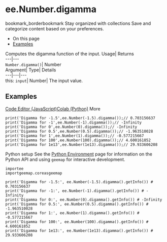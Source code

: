  
#  ee.Number.digamma 
bookmark_borderbookmark Stay organized with collections  Save and categorize content based on your preferences. 
  * On this page
  * [Examples](https://developers.google.com/earth-engine/apidocs/ee-number-digamma#examples)


Computes the digamma function of the input. 
Usage| Returns  
---|---  
`Number.digamma()`| Number  
Argument| Type| Details  
---|---|---  
this: `input`| Number| The input value.  
## Examples
[Code Editor (JavaScript)](https://developers.google.com/earth-engine/apidocs/ee-number-digamma#code-editor-javascript-sample)[Colab (Python)](https://developers.google.com/earth-engine/apidocs/ee-number-digamma#colab-python-sample) More
```
print('Digamma for -1.5',ee.Number(-1.5).digamma());// 0.703156637
print('Digamma for -1',ee.Number(-1).digamma());// -Infinity
print('Digamma for 0',ee.Number(0).digamma());// -Infinity
print('Digamma for 0.5',ee.Number(0.5).digamma());// -1.963510028
print('Digamma for 1',ee.Number(1).digamma());// -0.577215667
print('Digamma for 100',ee.Number(100).digamma());// 4.600161852
print('Digamma for 1e13',ee.Number(1e13).digamma());// 29.933606208
```
Python setup
See the [ Python Environment](https://developers.google.com/earth-engine/guides/python_install) page for information on the Python API and using `geemap` for interactive development.
```
importee
importgeemap.coreasgeemap
```
```
print('Digamma for -1.5:', ee.Number(-1.5).digamma().getInfo()) # 0.703156637
print('Digamma for -1:', ee.Number(-1).digamma().getInfo()) # -Infinity
print('Digamma for 0:', ee.Number(0).digamma().getInfo()) # -Infinity
print('Digamma for 0.5:', ee.Number(0.5).digamma().getInfo()) # -1.963510028
print('Digamma for 1:', ee.Number(1).digamma().getInfo()) # -0.577215667
print('Digamma for 100:', ee.Number(100).digamma().getInfo()) # 4.600161852
print('Digamma for 1e13:', ee.Number(1e13).digamma().getInfo()) # 29.933606208
```

